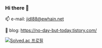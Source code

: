 ### Hi there 👋

<!--
**Yoon-Suji/Yoon-Suji** is a ✨ _special_ ✨ repository because its `README.md` (this file) appears on your GitHub profile.

Here are some ideas to get you started:

- 🔭 I’m currently working on ...
- 🌱 I’m currently learning ...
- 👯 I’m looking to collaborate on ...
- 🤔 I’m looking for help with ...
- 💬 Ask me about ...
- 📫 How to reach me: ...
- 😄 Pronouns: ...
- ⚡ Fun fact: ...
-->
📫 e-mail: jidl88@ewhain.net

📝 blog: https://no-day-but-today.tistory.com/

[![Solved.ac
프로필](http://mazassumnida.wtf/api/v2/generate_badge?boj=ysgg5045)](https://solved.ac/ysgg5045)
